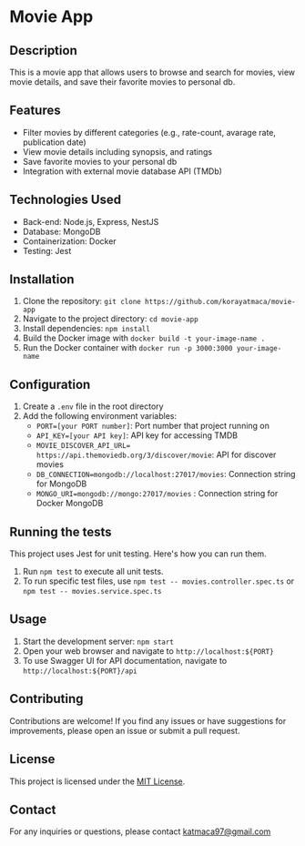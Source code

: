 # Movie App

## Description
This is a movie app that allows users to browse and search for movies, view movie details, and save their favorite movies to personal db.

## Features
- Filter movies by different categories (e.g., rate-count, avarage rate, publication date)
- View movie details including synopsis, and ratings
- Save favorite movies to your personal db
- Integration with external movie database API (TMDb)

## Technologies Used
- Back-end: Node.js, Express, NestJS
- Database: MongoDB
- Containerization: Docker
- Testing: Jest

## Installation
1. Clone the repository: `git clone https://github.com/korayatmaca/movie-app`
2. Navigate to the project directory: `cd movie-app`
3. Install dependencies: `npm install`
4. Build the Docker image with `docker build -t your-image-name .`
5. Run the Docker container with `docker run -p 3000:3000 your-image-name`

## Configuration
1. Create a `.env` file in the root directory
2. Add the following environment variables:
   - `PORT=[your PORT number]`: Port number that project running on
   - `API_KEY=[your API key]`: API key for accessing TMDB
   - `MOVIE_DISCOVER_API_URL= https://api.themoviedb.org/3/discover/movie`: API for discover movies
   - `DB_CONNECTION=mongodb://localhost:27017/movies`: Connection string for MongoDB
   - `MONGO_URI=mongodb://mongo:27017/movies` : Connection string for Docker MongoDB

## Running the tests
This project uses Jest for unit testing. Here's how you can run them.

1. Run `npm test` to execute all unit tests.
2. To run specific test files, use `npm test -- movies.controller.spec.ts` or `npm test -- movies.service.spec.ts`

## Usage
1. Start the development server: `npm start`
2. Open your web browser and navigate to `http://localhost:${PORT}`
3. To use Swagger UI for API documentation, navigate to `http://localhost:${PORT}/api`

## Contributing
Contributions are welcome! If you find any issues or have suggestions for improvements, please open an issue or submit a pull request.

## License
This project is licensed under the [MIT License](LICENSE).

## Contact
For any inquiries or questions, please contact katmaca97@gmail.com 